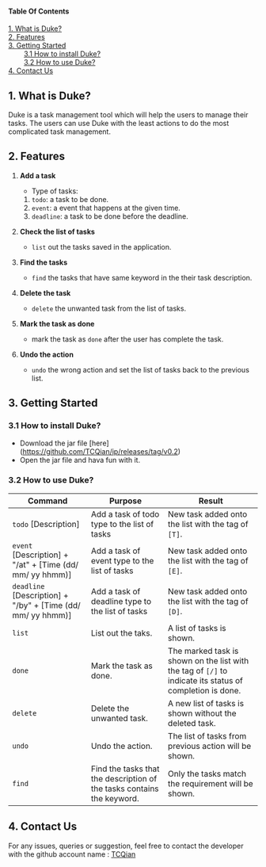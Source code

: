 #### Table Of Contents
<a href="#1">1. What is Duke?</a>
<br />
<a href="#2">2. Features</a>
<br />
<a href="#3">3. Getting Started</a>
<br/>
&nbsp;&nbsp;&nbsp;&nbsp;&nbsp;&nbsp;&nbsp;&nbsp;<a href="#3.1">3.1 How to install Duke?</a>
<br/>
&nbsp;&nbsp;&nbsp;&nbsp;&nbsp;&nbsp;&nbsp;&nbsp;<a href="#3.1">3.2 How to use Duke?</a>
<br />
<a href="#4">4. Contact Us</a>

## <a id="1">1. What is Duke?</a>

Duke is a task management tool which will help the users to manage their tasks. The users can use Duke with the least actions to do the most complicated task management. 

## <a id="#2">2. Features</a>

1. **Add a task**
    * Type of tasks:
    1. `todo`: a task to be done.
    1. `event`: a event that happens at the given time.
    1. `deadline`: a task to be done before the deadline.
    
1. **Check the list of tasks**
   * `list` out the tasks saved in the application.
  
1. **Find the tasks**
   * `find` the tasks that have same keyword in the their task description.
   
1. **Delete the task**
   * `delete` the unwanted task from the list of tasks.
   
1. **Mark the task as done**
   * mark the task as `done` after the user has complete the task.
   
1. **Undo the action**
   * `undo` the wrong action and set the list of tasks back to the previous list.
   
## <a id="#3">3. Getting Started</a>
 
### <a id="3.1"> 3.1 How to install Duke?</a>
  * Download the jar file [here] (https://github.com/TCQian/ip/releases/tag/v0.2)
  * Open the jar file and hava fun with it.
   
### <a id="3.2">3.2 How to use Duke?</a>
   Command | Purpose | Result
   ----------- | ----------- | ----------- 
   `todo` [Description]                                        | Add a task of todo type to the list of tasks                           | New task added onto the list with the tag of `[T]`.
   `event` [Description] + "/at" + [Time (dd/ mm/ yy hhmm)]    | Add a task of event type to the list of tasks                          | New task added onto the list with the tag of `[E]`.
   `deadline` [Description] + "/by" + [Time (dd/ mm/ yy hhmm)] | Add a task of deadline type to the list of tasks                       | New task added onto the list with the tag of `[D]`.
   `list`                                                      | List out the taks.                                                     | A list of tasks is shown.
   `done`                                                      | Mark the task as done.                                                 | The marked task is shown on the list with the tag of `[/]` to indicate its status of completion is done.
   `delete`                                                    | Delete the unwanted task.                                              | A new list of tasks is shown without the deleted task.
   `undo`                                                      | Undo the action.                                                       | The list of tasks from previous action will be shown.
   `find`                                                      | Find the tasks that the description of the tasks contains the keyword. | Only the tasks match the requirement will be shown.

## <a id="#4">4. Contact Us</a>
 For any issues, queries or suggestion, feel free to contact the developer with the github account name : [TCQian](https://github.com/TCQian)
